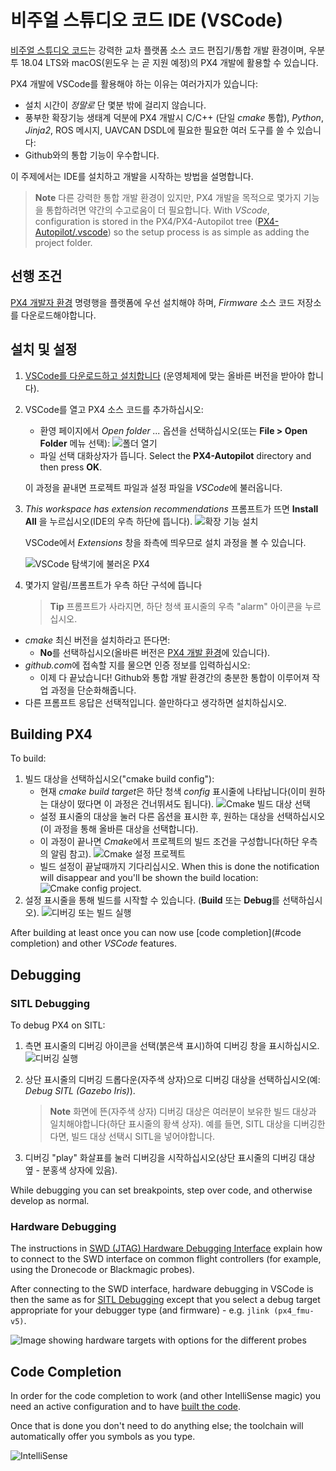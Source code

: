 # 비주얼 스튜디오 코드 IDE (VSCode)

[비주얼 스튜디오 코드](https://code.visualstudio.com/)는 강력한 교차 플랫폼 소스 코드 편집기/통합 개발 환경이며, 우분투 18.04 LTS와 macOS(윈도우 는 곧 지원 예정)의 PX4 개발에 활용할 수 있습니다.

PX4 개발에 VSCode를 활용해야 하는 이유는 여러가지가 있습니다:

- 설치 시간이 *정말로* 단 몇분 밖에 걸리지 않습니다.
- 풍부한 확장기능 생태계 덕분에 PX4 개발시 C/C++ (단일 *cmake* 통합), *Python*, *Jinja2*, ROS 메시지, UAVCAN DSDL에 필요한 필요한 여러 도구를 쓸 수 있습니다: 
- Github와의 통합 기능이 우수합니다.

이 주제에서는 IDE를 설치하고 개발을 시작하는 방법을 설명합니다.

> **Note** 다른 강력한 통합 개발 환경이 있지만, PX4 개발을 목적으로 몇가지 기능을 통합하려면 약간의 수고로움이 더 필요합니다. With *VScode*, configuration is stored in the PX4/PX4-Autopilot tree ([PX4-Autopilot/.vscode](https://github.com/PX4/PX4-Autopilot/tree/master/.vscode)) so the setup process is as simple as adding the project folder.

## 선행 조건

[PX4 개발자 환경](../setup/dev_env.md) 명령행을 플랫폼에 우선 설치해야 하며, *Firmware* 소스 코드 저장소를 다운로드해야합니다.

## 설치 및 설정

1. [VSCode를 다운로드하고 설치합니다](https://code.visualstudio.com/) (운영체제에 맞는 올바른 버전을 받아야 합니다).
2. VSCode를 열고 PX4 소스 코드를 추가하십시오:
    
   - 환영 페이지에서 *Open folder ...* 옵션을 선택하십시오(또는 **File > Open Folder** 메뉴 선택): ![폴더 열기](../../assets/toolchain/vscode/welcome_open_folder.jpg)
   - 파일 선택 대화상자가 뜹니다. Select the **PX4-Autopilot** directory and then press **OK**.
    
    이 과정을 끝내면 프로젝트 파일과 설정 파일을 *VSCode*에 불러옵니다.

3. *This workspace has extension recommendations* 프롬프트가 뜨면 **Install All** 을 누르십시오(IDE의 우측 하단에 뜹니다). ![확장 기능 설치](../../assets/toolchain/vscode/prompt_install_extensions.jpg)
    
    VSCode에서 *Extensions* 창을 좌측에 띄우므로 설치 과정을 볼 수 있습니다.
    
    ![VSCode 탐색기에 불러온 PX4
](../../assets/toolchain/vscode/installing_extensions.jpg)

4. 몇가지 알림/프롬프트가 우측 하단 구석에 뜹니다
    
    > **Tip** 프롬프트가 사라지면, 하단 청색 표시줄의 우측 "alarm" 아이콘을 누르십시오.

- *cmake* 최신 버전을 설치하라고 뜬다면: 
   - **No**를 선택하십시오(올바른 버전은 [PX4 개발 환경](../setup/dev_env.md)에 있습니다).
- *github.com*에 접속할 지를 물으면 인증 정보를 입력하십시오: 
   - 이제 다 끝났습니다! Github와 통합 개발 환경간의 충분한 통합이 이루어져 작업 과정을 단순화해줍니다.
- 다른 프롬프트 응답은 선택적입니다. 쓸만하다고 생각하면 설치하십시오.<!-- perhaps add screenshot of these prompts -->

<a id="building"></a>

## Building PX4

To build:

1. 빌드 대상을 선택하십시오("cmake build config"): 
   - 현재 *cmake build target*은 하단 청색 *config* 표시줄에 나타납니다(이미 원하는 대상이 떴다면 이 과정은 건너뛰셔도 됩니다). ![Cmake 빌드 대상 선택](../../assets/toolchain/vscode/cmake_build_config.jpg)
   - 설정 표시줄의 대상을 눌러 다른 옵션을 표시한 후, 원하는 대상을 선택하십시오(이 과정을 통해 올바른 대상을 선택합니다).
   - 이 과정이 끝나면 *Cmake*에서 프로젝트의 빌드 조건을 구성합니다(하단 우측의 알림 참고). ![Cmake 설정 프로젝트](../../assets/toolchain/vscode/cmake_configuring_project.jpg)
   - 빌드 설정이 끝날때까지 기다리십시오. When this is done the notification will disappear and you'll be shown the build location: ![Cmake config project](../../assets/toolchain/vscode/cmake_configuring_project_done.jpg).
2. 설정 표시줄을 통해 빌드를 시작할 수 있습니다. (**Build** 또는 **Debug**를 선택하십시오). ![디버깅 또는 빌드 실행](../../assets/toolchain/vscode/run_debug_build.jpg)

After building at least once you can now use [code completion](#code completion) and other *VSCode* features.

## Debugging

<a id="debugging_sitl"></a>

### SITL Debugging

To debug PX4 on SITL:

1. 측면 표시줄의 디버깅 아이콘을 선택(붉은색 표시)하여 디버깅 창을 표시하십시오.![디버깅 실행](../../assets/toolchain/vscode/vscode_debug.jpg)

2. 상단 표시줄의 디버깅 드롭다운(자주색 상자)으로 디버깅 대상을 선택하십시오(예: *Debug SITL (Gazebo Iris)*).
    
    > **Note** 화면에 뜬(자주색 상자) 디버깅 대상은 여러분이 보유한 빌드 대상과 일치해야합니다(하단 표시줄의 황색 상자). 예를 들면, SITL 대상을 디버깅한다면, 빌드 대상 선택시 SITL을 넣어야합니다.

3. 디버깅 "play" 화살표를 눌러 디버깅을 시작하십시오(상단 표시줄의 디버깅 대상 옆 - 분홍색 상자에 있음).

While debugging you can set breakpoints, step over code, and otherwise develop as normal.

### Hardware Debugging

The instructions in [SWD (JTAG) Hardware Debugging Interface](../debug/swd_debug.html) explain how to connect to the SWD interface on common flight controllers (for example, using the Dronecode or Blackmagic probes).

After connecting to the SWD interface, hardware debugging in VSCode is then the same as for [SITL Debugging](#debugging_sitl) except that you select a debug target appropriate for your debugger type (and firmware) - e.g. `jlink (px4_fmu-v5)`.

![Image showing hardware targets with options for the different probes](../../assets/toolchain/vscode/vscode_hardware_debugging_options.png)

<a id="code completion"></a>

## Code Completion

In order for the code completion to work (and other IntelliSense magic) you need an active configuration and to have [built the code](#building).

Once that is done you don't need to do anything else; the toolchain will automatically offer you symbols as you type.

![IntelliSense](../../assets/toolchain/vscode/vscode_intellisense.jpg)